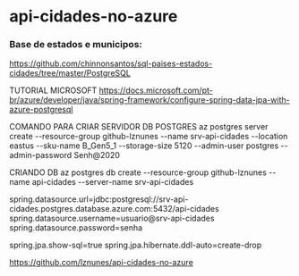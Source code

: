 # api-cidades-no-azure


### Base de estados e municipos:
https://github.com/chinnonsantos/sql-paises-estados-cidades/tree/master/PostgreSQL

TUTORIAL MICROSOFT
https://docs.microsoft.com/pt-br/azure/developer/java/spring-framework/configure-spring-data-jpa-with-azure-postgresql


COMANDO PARA CRIAR SERVIDOR DB POSTGRES
az postgres server create --resource-group github-lznunes --name srv-api-cidades --location eastus --sku-name B_Gen5_1 --storage-size 5120 --admin-user postgres --admin-password Senh@2020


CRIANDO DB
az postgres db create --resource-group github-lznunes --name api-cidades --server-name srv-api-cidades




spring.datasource.url=jdbc:postgresql://srv-api-cidades.postgres.database.azure.com:5432/api-cidades
spring.datasource.username=usuario@srv-api-cidades
spring.datasource.password=senha

spring.jpa.show-sql=true
spring.jpa.hibernate.ddl-auto=create-drop


https://github.com/lznunes/api-cidades-no-azure
